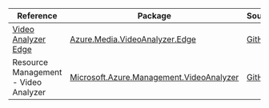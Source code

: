 | Reference | Package | Source |
|---|---|---|
|[Video Analyzer Edge](media.videoanalyzer.edge-readme.md)|[Azure.Media.VideoAnalyzer.Edge](https://www.nuget.org/packages/Azure.Media.VideoAnalyzer.Edge)|[GitHub](https://github.com/Azure/azure-sdk-for-net/blob/main/sdk/videoanalyzer/Azure.Media.VideoAnalyzer.Edge)|
|Resource Management - Video Analyzer|[Microsoft.Azure.Management.VideoAnalyzer](https://www.nuget.org/packages/Microsoft.Azure.Management.VideoAnalyzer)|[GitHub](https://github.com/Azure/azure-sdk-for-net)|
